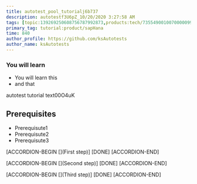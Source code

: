 ```yaml
---
title: autotest_pool_tutorialj6b737
description: autotestf3U6pZ_10/20/2020 3:27:58 AM
tags: [topic:139269250608756787992873,products:tech/73554900100700000996,tutorial:experience/advanced]
primary_tag: tutorial:product/sapHana
time: 840
author_profile: https://github.com/ksAutotests
author_name: ksAutotests
---
```

### You will learn
- You will learn this
- and that

autotest tutorial text00O4uK

## Prerequisites
- Prerequisute1
- Prerequisute2
- Prerequisute3

[ACCORDION-BEGIN [](First step)]
[DONE]
[ACCORDION-END]

[ACCORDION-BEGIN [](Second step)]
[DONE]
[ACCORDION-END]

[ACCORDION-BEGIN [](Third step)]
[DONE]
[ACCORDION-END]

